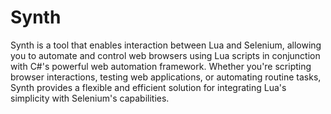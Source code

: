 # Synth

Synth is a tool that enables interaction between Lua and Selenium, allowing you to automate and control web browsers using Lua scripts in conjunction with C#'s powerful web automation framework. Whether you're scripting browser interactions, testing web applications, or automating routine tasks, Synth provides a flexible and efficient solution for integrating Lua's simplicity with Selenium's capabilities.
